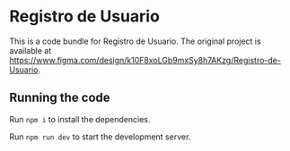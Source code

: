 
  # Registro de Usuario

  This is a code bundle for Registro de Usuario. The original project is available at https://www.figma.com/design/k10F8xoLGb9mxSy8h7AKzg/Registro-de-Usuario.

  ## Running the code

  Run `npm i` to install the dependencies.

  Run `npm run dev` to start the development server.
  